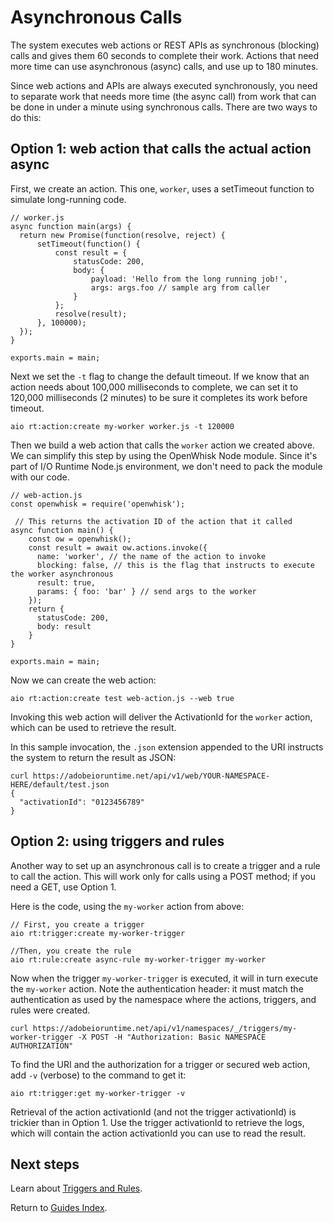 # Asynchronous Calls

The system executes web actions or REST APIs as synchronous (blocking) calls and gives them 60 seconds to complete their work. Actions that need more time can use asynchronous (async) calls, and use up to 180 minutes. 

Since web actions and APIs are always executed synchronously, you need to separate work that needs more time (the async call) from work that can be done in under a minute using synchronous calls. There are two ways to do this:

## Option 1: web action that calls the actual action async

First, we create an action. This one, `worker`, uses a setTimeout function to simulate long-running code. 

```
// worker.js
async function main(args) {
  return new Promise(function(resolve, reject) {
      setTimeout(function() {
          const result = {
              statusCode: 200,
              body: { 
                  payload: 'Hello from the long running job!',
                  args: args.foo // sample arg from caller
              }
          };
          resolve(result);
      }, 100000);
  });   
}

exports.main = main;
```

Next we set the `-t` flag to change the default timeout. If we know that an action needs about 100,000 milliseconds to complete, we can set it to 120,000 milliseconds (2 minutes) to be sure it completes its work before timeout.

```
aio rt:action:create my-worker worker.js -t 120000
```

Then we build a web action that calls the `worker` action we created above. We can simplify this step by using the OpenWhisk Node module. Since it's part of I/O Runtime Node.js environment, we don't need to pack the module with our code. 

```
// web-action.js
const openwhisk = require('openwhisk');

 // This returns the activation ID of the action that it called
async function main() {
    const ow = openwhisk();
    const result = await ow.actions.invoke({
      name: 'worker', // the name of the action to invoke
      blocking: false, // this is the flag that instructs to execute the worker asynchronous
      result: true,
      params: { foo: 'bar' } // send args to the worker
    }); 
    return {
      statusCode: 200,
      body: result
    }
}

exports.main = main;
```

Now we can create the web action:

```
aio rt:action:create test web-action.js --web true
```

Invoking this web action will deliver the ActivationId for the `worker` action, which can be used to retrieve the result.

In this sample invocation, the `.json` extension appended to the URI instructs the system to return the result as JSON:

```
curl https://adobeioruntime.net/api/v1/web/YOUR-NAMESPACE-HERE/default/test.json
{
  "activationId": "0123456789"
}
```

## Option 2: using triggers and rules

Another way to set up an asynchronous call is to create a trigger and a rule to call the action. This will work only for calls using a POST method; if you need a GET, use Option 1.

Here is the code, using the `my-worker` action from above:

```
// First, you create a trigger
aio rt:trigger:create my-worker-trigger

//Then, you create the rule
aio rt:rule:create async-rule my-worker-trigger my-worker
```

Now when the trigger `my-worker-trigger` is executed, it will in turn execute the `my-worker` action. Note the authentication header: it must match the authentication as used by the namespace where the actions, triggers, and rules were created.

```
curl https://adobeioruntime.net/api/v1/namespaces/_/triggers/my-worker-trigger -X POST -H "Authorization: Basic NAMESPACE AUTHORIZATION"
```

To find the URI and the authorization for a trigger or secured web action, add `-v` (verbose) to the command to get it:

```
aio rt:trigger:get my-worker-trigger -v
```

Retrieval of the action activationId (and not the trigger activationId) is trickier than in Option 1. Use the trigger activationId to retrieve the logs, which will contain the action activationId you can use to read the result.

## Next steps

Learn about [Triggers and Rules](reference_docs/triggersrules.md).

Return to [Guides Index](../index.md).
